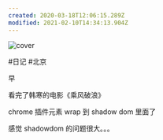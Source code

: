 ```yaml
---
created: 2020-03-18T12:06:15.289Z
modified: 2021-02-10T14:34:13.904Z
---
```


![cover](https://cn.bing.com/th?id=OHR.CorsicaHeart_EN-CN1610180963_UHD.jpg&pid=hp&w=3840&h=2160&rs=1&c=4&r=0)

#日记 #北京
<!-- @timer "date":"Fri Feb 14 2020 09:12:24 GMT+0800 (CST)" -->

早

<!-- @timer "date":"Fri Feb 14 2020 12:29:12 GMT+0800 (China Standard Time)","duration":"about 3 hours" -->

看完了韩寒的电影《乘风破浪》

<!-- @timer "date":"Fri Feb 14 2020 20:07:48 GMT+0800 (China Standard Time)","duration":"about 8 hours" -->

chrome 插件元素 wrap 到 shadow dom 里面了

<!-- @timer "date":"Fri Feb 14 2020 23:38:32 GMT+0800 (China Standard Time)","duration":"about 4 hours" -->

感觉 shadowdom 的问题很大。。。
